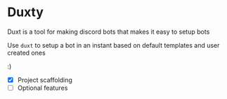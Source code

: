 # Duxty

Duxt is a tool for making discord bots that makes it easy to setup bots

Use `duxt` to setup a bot in an instant based on default templates and user created ones

:)
- [x]  Project scaffolding
- [ ]  Optional features